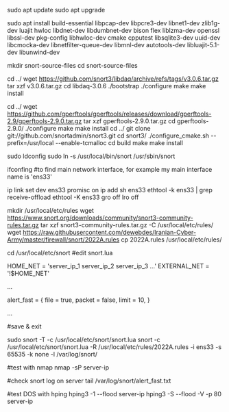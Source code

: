 sudo apt update
sudo apt upgrade

sudo apt install build-essential libpcap-dev libpcre3-dev libnet1-dev zlib1g-dev luajit hwloc libdnet-dev libdumbnet-dev bison flex liblzma-dev openssl libssl-dev pkg-config libhwloc-dev cmake cpputest libsqlite3-dev uuid-dev libcmocka-dev libnetfilter-queue-dev libmnl-dev autotools-dev libluajit-5.1-dev libunwind-dev

mkdir snort-source-files
cd snort-source-files

cd ../
wget https://github.com/snort3/libdaq/archive/refs/tags/v3.0.6.tar.gz
tar xzf v3.0.6.tar.gz 
cd libdaq-3.0.6
./bootstrap
./configure
make
make install

cd ../
wget https://github.com/gperftools/gperftools/releases/download/gperftools-2.9/gperftools-2.9.0.tar.gz
tar xzf gperftools-2.9.0.tar.gz 
cd gperftools-2.9.0/
./configure
make 
make install
cd ../
git clone git://github.com/snortadmin/snort3.git
cd snort3/
./configure_cmake.sh --prefix=/usr/local --enable-tcmalloc
cd build
make 
make install

sudo ldconfig
sudo ln -s /usr/local/bin/snort /usr/sbin/snort

ifconfing 
#to find main network interface, for example my main interface name is 'ens33'

ip link set dev ens33 promisc on
ip add sh ens33
ethtool -k ens33 | grep receive-offload
ethtool -K ens33 gro off lro off

mkdir /usr/local/etc/rules
wget https://www.snort.org/downloads/community/snort3-community-rules.tar.gz
tar xzf snort3-community-rules.tar.gz -C /usr/local/etc/rules/
wget https://raw.githubusercontent.com/dewebdes/Iranian-Cyber-Army/master/firewall/snort/2022A.rules
cp 2022A.rules /usr/local/etc/rules/

cd /usr/local/etc/snort
#edit snort.lua

HOME_NET = 'server_ip_1 server_ip_2 server_ip_3 ...'
EXTERNAL_NET = '!$HOME_NET'

...

alert_fast = { 
        file = true, 
        packet = false,
        limit = 10,
}

...

#save & exit

sudo snort -T -c /usr/local/etc/snort/snort.lua
snort -c /usr/local/etc/snort/snort.lua -R /usr/local/etc/rules/2022A.rules -i ens33 -s 65535 -k none -l /var/log/snort/

#test with nmap
nmap -sP server-ip

#check snort log on server
tail /var/log/snort/alert_fast.txt

#test DOS with hping
hping3 -1 --flood server-ip
hping3 -S --flood -V -p 80 server-ip
